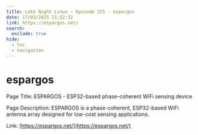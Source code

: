 ```yaml
---
title: Late Night Linux – Episode 325 - espargos
date: 17/03/2025 21:52:32
link: https://espargos.net/
search:
  exclude: true
hide:
  - toc
  - navigation
---
```


# espargos

Page Title: ESPARGOS - ESP32-based phase-coherent WiFi sensing device

Page Description: ESPARGOS is a phase-coherent, ESP32-based WiFi antenna array designed for low-cost sensing applications. 

Link: [https://espargos.net/](https://espargos.net/)